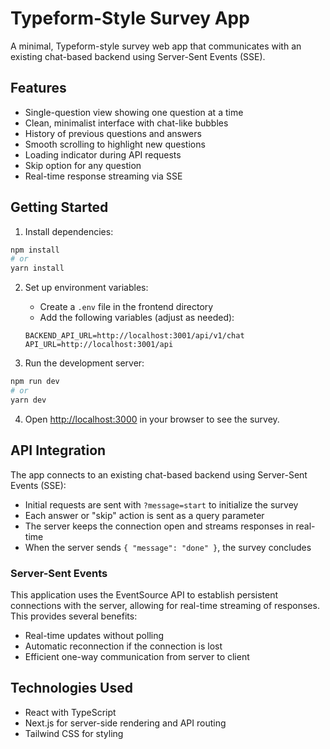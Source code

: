 # Typeform-Style Survey App

A minimal, Typeform-style survey web app that communicates with an existing chat-based backend using Server-Sent Events (SSE).

## Features

- Single-question view showing one question at a time
- Clean, minimalist interface with chat-like bubbles
- History of previous questions and answers
- Smooth scrolling to highlight new questions
- Loading indicator during API requests
- Skip option for any question
- Real-time response streaming via SSE

## Getting Started

1. Install dependencies:
```bash
npm install
# or
yarn install
```

2. Set up environment variables:
   - Create a `.env` file in the frontend directory
   - Add the following variables (adjust as needed):
   ```
   BACKEND_API_URL=http://localhost:3001/api/v1/chat
   API_URL=http://localhost:3001/api
   ```

3. Run the development server:
```bash
npm run dev
# or
yarn dev
```

4. Open [http://localhost:3000](http://localhost:3000) in your browser to see the survey.

## API Integration

The app connects to an existing chat-based backend using Server-Sent Events (SSE):

- Initial requests are sent with `?message=start` to initialize the survey
- Each answer or "skip" action is sent as a query parameter
- The server keeps the connection open and streams responses in real-time
- When the server sends `{ "message": "done" }`, the survey concludes

### Server-Sent Events

This application uses the EventSource API to establish persistent connections with the server, allowing for real-time streaming of responses. This provides several benefits:

- Real-time updates without polling
- Automatic reconnection if the connection is lost
- Efficient one-way communication from server to client

## Technologies Used

- React with TypeScript
- Next.js for server-side rendering and API routing
- Tailwind CSS for styling 